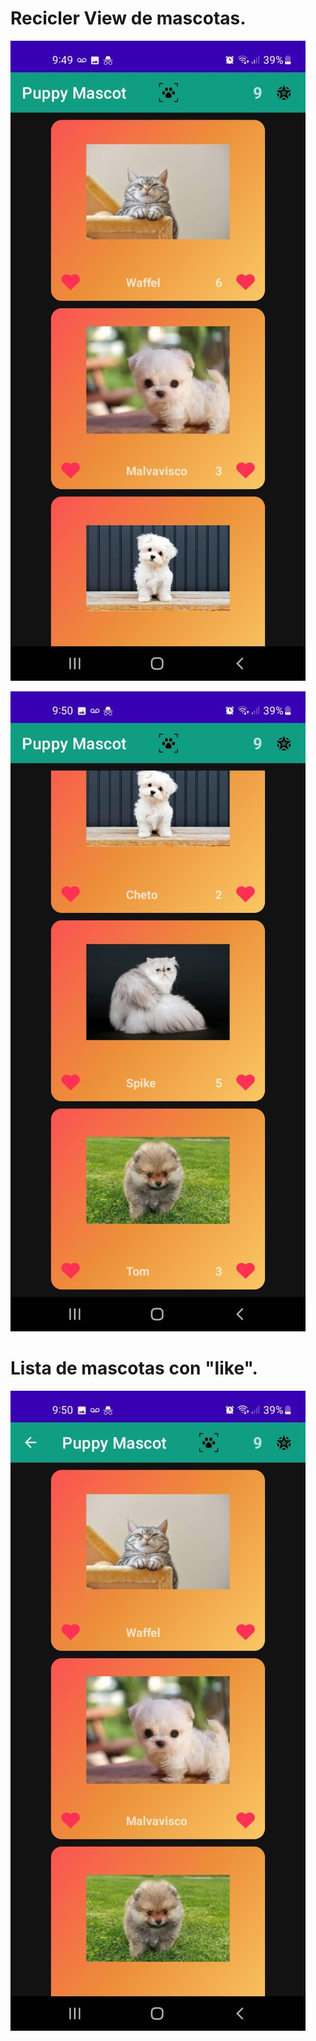 # Recicler View de mascotas.

![](Image/First1.jpeg)

![](Image/First2.jpeg)

# Lista de mascotas con "like".

![](Image/Second.jpeg)